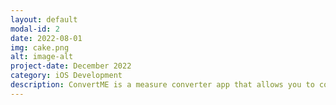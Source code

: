 ```yaml
---
layout: default
modal-id: 2
date: 2022-08-01
img: cake.png
alt: image-alt
project-date: December 2022
category: iOS Development
description: ConvertME is a measure converter app that allows you to convert masses, lengths, volumes, and temperatures when you're in a hurry and don't want to search up how to convert cups to tablespoons when you're grocery shopping for baking essentials or convert inches to ft when going wood shopping. ConvertME is a minimalistic and quick app to use to help you convert measurements. Stayed Tuned! Soon to be released to the App Store.
---
```

